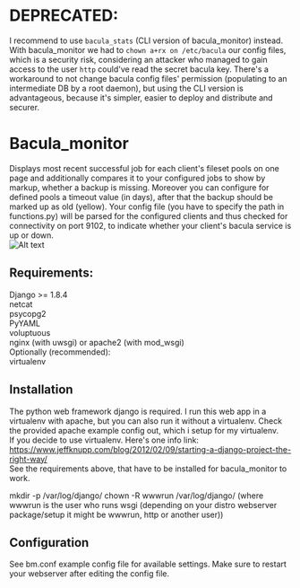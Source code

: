 # DEPRECATED:
I recommend to use `bacula_stats` (CLI version of bacula_monitor) instead.
With bacula_monitor we had to `chown a+rx on /etc/bacula` our config files, which is a security risk, considering an attacker who managed to gain access to the user `http` could've read the secret bacula key. There's a workaround to not change bacula config files' permission (populating to an intermediate DB by a root daemon), but using the CLI version is advantageous, because it's simpler, easier to deploy and distribute and securer.

# Bacula_monitor
Displays most recent successful job for each client's fileset pools on one page and additionally compares
it to your configured jobs to show by markup, whether a backup is missing. Moreover you can configure for
defined pools a timeout value (in days), after that the backup should be marked up as old (yellow).
Your config file (you have to specify the path in functions.py) will be parsed for the configured clients
and thus checked for connectivity on port 9102, to indicate whether your client's bacula service is up or down.
<br />
![Alt text](http://i.imgur.com/7p8jMAx.jpg "web-ui")

## Requirements:
Django >= 1.8.4 <br />
netcat <br />
psycopg2 <br />
PyYAML <br />
voluptuous <br />
nginx (with uwsgi) or apache2 (with mod_wsgi) <br />
Optionally (recommended): <br />
virtualenv <br />


## Installation
The python web framework django is required. I run this web app in a virtualenv with 
apache, but you can also run it without a virtualenv. 
Check the provided apache example config out, which i setup for my virtualenv. <br />
If you decide to use virtualenv. Here's one info link:<br />
https://www.jeffknupp.com/blog/2012/02/09/starting-a-django-project-the-right-way/ <br />
See the requirements above, that have to be installed for bacula_monitor to work.

mkdir -p /var/log/django/
chown -R wwwrun /var/log/django/
(where wwwrun is the user who runs wsgi (depending on your distro webserver package/setup it might be wwwrun, http or another user))

## Configuration
See bm.conf example config file for available settings.
Make sure to restart your webserver after editing the config file.

